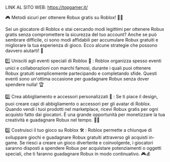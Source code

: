 LINK AL SITO WEB: https://topgamer.it/

🎮 Metodi sicuri per ottenere Robux gratis su Roblox! 💸✨

Sei un giocatore di Roblox e stai cercando modi legittimi per ottenere Robux gratis senza compromettere la sicurezza del tuo account? Anche se può sembrare difficile, ci sono modi affidabili per accumulare Robux gratuiti e migliorare la tua esperienza di gioco. Ecco alcune strategie che possono davvero aiutarti! 🚀

1️⃣ Unisciti agli eventi speciali di Roblox 🎉 : Roblox organizza spesso eventi unici e collaborazioni con marchi famosi, durante i quali puoi ottenere Robux gratuiti semplicemente partecipando e completando sfide. Questi eventi sono un'ottima occasione per guadagnare Robux senza dover spendere nulla! 🏆

2️⃣ Crea abbigliamento e accessori personalizzati 👗 : Se ti piace il design, puoi creare capi di abbigliamento o accessori per gli avatar di Roblox. Quando vendi i tuoi prodotti nel marketplace, ricevi Robux gratis per ogni acquisto fatto dai giocatori. È una grande opportunità per monetizzare la tua creatività e guadagnare Robux nel tempo. 👕💡

3️⃣ Costruisci il tuo gioco su Roblox 🛠️ : Roblox permette a chiunque di sviluppare giochi e guadagnare Robux gratuiti attraverso gli acquisti in-game. Se riesci a creare un gioco divertente e coinvolgente, i giocatori saranno disposti a spendere Robux per acquistare potenziamenti o oggetti speciali, che ti faranno guadagnare Robux in modo continuativo. 🎮💰
